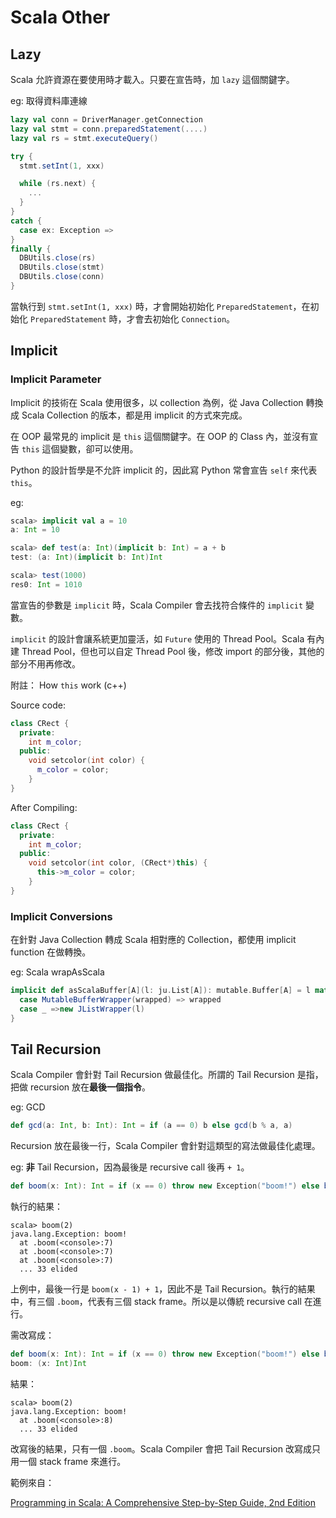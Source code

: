 # Scala Other

## Lazy

Scala 允許資源在要使用時才載入。只要在宣告時，加 `lazy` 這個關鍵字。

eg: 取得資料庫連線

```scala
lazy val conn = DriverManager.getConnection
lazy val stmt = conn.preparedStatement(....)
lazy val rs = stmt.executeQuery()

try {
  stmt.setInt(1, xxx)

  while (rs.next) {
    ...
  }
}
catch {
  case ex: Exception =>
}
finally {
  DBUtils.close(rs)
  DBUtils.close(stmt)
  DBUtils.close(conn)
}
```

當執行到 `stmt.setInt(1, xxx)` 時，才會開始初始化 `PreparedStatement`，在初始化 `PreparedStatement` 時，才會去初始化 `Connection`。

## Implicit

### Implicit Parameter

Implicit 的技術在 Scala 使用很多，以 collection 為例，從 Java Collection 轉換成 Scala Collection 的版本，都是用 implicit 的方式來完成。

在 OOP 最常見的 implicit 是 `this` 這個關鍵字。在 OOP 的 Class 內，並沒有宣告 `this` 這個變數，卻可以使用。

Python 的設計哲學是不允許 implicit 的，因此寫 Python 常會宣告 `self` 來代表 `this`。

eg:

```scala
scala> implicit val a = 10
a: Int = 10

scala> def test(a: Int)(implicit b: Int) = a + b
test: (a: Int)(implicit b: Int)Int

scala> test(1000)
res0: Int = 1010
```

當宣告的參數是 `implicit` 時，Scala Compiler 會去找符合條件的 `implicit` 變數。

`implicit` 的設計會讓系統更加靈活，如 `Future` 使用的 Thread Pool。Scala 有內建 Thread Pool，但也可以自定 Thread Pool 後，修改 import 的部分後，其他的部分不用再修改。

附註： How `this` work (c++)

Source code:

```c++
class CRect {
  private:
    int m_color;
  public:
    void setcolor(int color) {
      m_color = color;
    }
}
```

After Compiling:

```c++
class CRect {
  private:
    int m_color;
  public:
    void setcolor(int color, (CRect*)this) {
      this->m_color = color;
    }
}
```

### Implicit Conversions

在針對 Java Collection 轉成 Scala 相對應的 Collection，都使用 implicit function 在做轉換。

eg: Scala wrapAsScala

```scala
implicit def asScalaBuffer[A](l: ju.List[A]): mutable.Buffer[A] = l match {
  case MutableBufferWrapper(wrapped) => wrapped
  case _ =>new JListWrapper(l)
}
```

## Tail Recursion

Scala Compiler 會針對 Tail Recursion 做最佳化。所謂的 Tail Recursion 是指，把做 recursion 放在**最後一個指令**。

eg: GCD

```scala
def gcd(a: Int, b: Int): Int = if (a == 0) b else gcd(b % a, a)
```

Recursion 放在最後一行，Scala Compiler 會針對這類型的寫法做最佳化處理。

eg: **非** Tail Recursion，因為最後是 recursive call 後再 `+ 1`。

```scala
def boom(x: Int): Int = if (x == 0) throw new Exception("boom!") else boom(x - 1) + 1
```

執行的結果：

```text
scala> boom(2)
java.lang.Exception: boom!
  at .boom(<console>:7)
  at .boom(<console>:7)
  at .boom(<console>:7)
  ... 33 elided
```

上例中，最後一行是 `boom(x - 1) + 1`，因此不是 Tail Recursion。執行的結果中，有三個 `.boom`，代表有三個 stack frame。所以是以傳統 recursive call 在進行。

需改寫成：

```scala
def boom(x: Int): Int = if (x == 0) throw new Exception("boom!") else boom(x - 1)
boom: (x: Int)Int
```

結果：

```text
scala> boom(2)
java.lang.Exception: boom!
  at .boom(<console>:8)
  ... 33 elided
```

改寫後的結果，只有一個 `.boom`。Scala Compiler 會把 Tail Recursion 改寫成只用一個 stack frame 來進行。

範例來自：

[Programming in Scala: A Comprehensive Step-by-Step Guide, 2nd Edition](http://www.amazon.com/Programming-Scala-Comprehensive-Step-Step/dp/0981531644)
